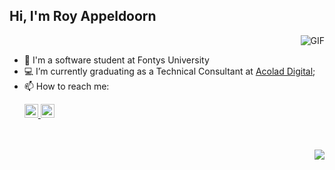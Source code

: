 ## Hi, I'm Roy Appeldoorn
<img align="right" alt="GIF" src="https://github-readme-stats.vercel.app/api?username=RoyAppeldoorn&show_icons=true&theme=dark&count_private=true"  />
<br/>

- 🔭 I'm a software student at Fontys University
- 💻 I’m currently graduating as a Technical Consultant at [Acolad Digital](https://www.acolad.com/nl.html);
- 📫 How to reach me: <p>
    <a href="https://www.linkedin.com/in/roy-appeloorn/">
    <img  alt="Roy's LinkedIn" width="22px" src="https://raw.githubusercontent.com/peterthehan/peterthehan/master/assets/linkedin.svg" />
    </a>
    <a href = "mailto: roy.appeldoorn@gmail.com">
        <img alt="Roy's email" height="22px" src="https://camo.githubusercontent.com/4a3dd8d10a27c272fd04b2ce8ed1a130606f95ea6a76b5e19ce8b642faa18c27/68747470733a2f2f6564656e742e6769746875622e696f2f537570657254696e7949636f6e732f696d616765732f7376672f676d61696c2e737667" />
    </a>
</p>
<br/>
<br/>
<img align="right" src="https://github-readme-stats.vercel.app/api/top-langs/?username=royappeldoorn&layout=compact&theme=dark&hide_border=false&count_private=true&langs_count=3" />
